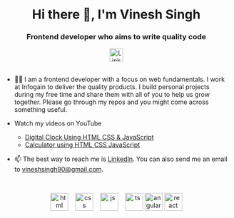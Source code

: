 <h1 align="center">Hi there 👋, I'm Vinesh Singh</h1>
<h3 align="center">Frontend developer who aims to write quality code</h3>

<div align=center>
  <a href="https://www.linkedin.com/in/connect2vinesh/"><img src="https://cdn.worldvectorlogo.com/logos/linkedin-icon-2.svg" title="Linkedin" alt="Linkedin Account" width="30"/></a>
  <br><br>
 
</div>

- 👨‍💻 I am a frontend developer with a focus on web fundamentals. I work at Infogain to deliver the quality products. I build personal projects during my free time and share them with all of you to help us grow together. Please go through my repos and you might come across something useful.


  
- Watch my videos on YouTube
  - [Digital Clock Using HTML CSS & JavaScript](https://youtu.be/z4NKlhviYUY)
  - [Calculator using HTML CSS JavaScript](https://youtu.be/z4NKlhviYUY)

- 📫 The best way to reach me is [LinkedIn](https://www.linkedin.com/in/connect2vinesh). You can also send me an email to vineshsingh90@gmail.com.

<br>

<p align="center">
  <img src="https://upload.wikimedia.org/wikipedia/commons/thumb/6/61/HTML5_logo_and_wordmark.svg/2048px-HTML5_logo_and_wordmark.svg.png" alt="html" width="auto" height="40">&nbsp;&nbsp;&nbsp;
  <img src='https://upload.wikimedia.org/wikipedia/commons/thumb/d/d5/CSS3_logo_and_wordmark.svg/1200px-CSS3_logo_and_wordmark.svg.png' alt="css" width="auto" height="40">&nbsp;&nbsp;&nbsp;
  <img src='https://upload.wikimedia.org/wikipedia/commons/6/6a/JavaScript-logo.png' height='40' width='auto' alt="js">&nbsp;&nbsp;&nbsp;
   <img src='https://upload.wikimedia.org/wikipedia/commons/thumb/4/4c/Typescript_logo_2020.svg/2048px-Typescript_logo_2020.svg.png' height='40' width='auto' alt="ts">  
  <img src="https://angular.io/assets/images/logos/angular/angular.svg" alt="angular" width="40" height="40"/>
  <img src="https://upload.wikimedia.org/wikipedia/commons/thumb/a/a7/React-icon.svg/1280px-React-icon.svg.png" alt="react" width="auto" height="40"/>  
<p align="center">
  
<br>
  
